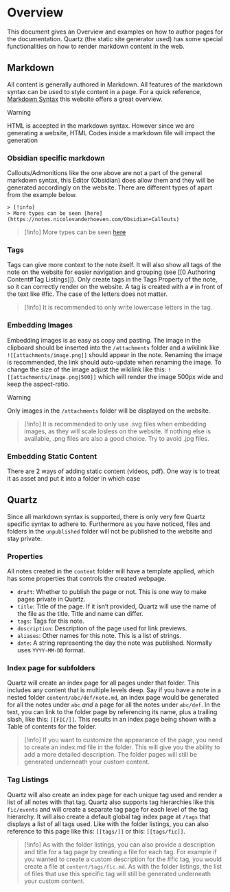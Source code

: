 
# Overview

This document gives an Overview and examples on how to author pages for the documentation. Quartz (the static site generator used) has some special functionalities on how to render markdown content in the web.

## Markdown
All content is generally authored in Markdown. All features of the markdown syntax can be used to style content in a page. For a quick reference, [Markdown Syntax](https://www.markdownguide.org/basic-syntax/) this website offers a great overview.

> [!warning]
> HTML is accepted in the markdown syntax. However since we are generating a website, HTML Codes inside a markdown file will impact the generation

### Obsidian specific markdown
Callouts/Admonitions like the one above are not a part of the general markdown syntax, this Editor (Obsidian) does allow them and they will be generated accordingly on the website. There are different types of apart from the example below.

```
> [!info]
> More types can be seen [here](https://notes.nicolevanderhoeven.com/Obsidian+Callouts)
```

> [!info]
> More types can be seen [here](https://notes.nicolevanderhoeven.com/Obsidian+Callouts)

### Tags
Tags can give more context to the note itself. It will also show all tags of the note on the website for easier navigation and grouping (see [[0 Authoring Content#Tag Listings]]). Only create tags in the Tags Property of the note, so it can correctly render on the website.  A tag is created with a `#` in front of the text like #fic. The case of the letters does not matter.

> [!info]
> It is recommended to only write lowercase letters in the tag.

### Embedding Images
Embedding images is as easy as copy and pasting. The image in the clipboard should be inserted into the `/attachments` folder and a wikilink like 
`![[attachments/image.png]]` should appear in the note. Renaming the image is recommended, the link should auto-update when renaming the image. To change the size of the image adjust the wikilink like this: 
`![[attachments/image.png|500]]` which will render the image 500px wide and keep the aspect-ratio.

> [!warning]
> Only images in the `/attachments` folder will be displayed on the website.

> [!info]
> It is recommended to only use .svg files when embedding images, as they will scale losless on the website. If nothing else is available, .png files are also a good choice. Try to avoid .jpg files.

### Embedding Static Content
There are 2 ways of adding static content (videos, pdf). One way is to treat it as asset and put it into a folder in which case 

## Quartz
Since all markdown syntax is supported, there is only very few Quartz specific syntax to adhere to. Furthermore as you have noticed, files and folders in the  `unpublished` folder will not be published to the website and stay private.

### Properties
All notes created in the `content` folder will have a template applied, which has some properties that controls the created webpage.
- `draft`: Whether to publish the page or not. This is one way to make pages private in Quartz.
- `title`: Title of the page. If it isn’t provided, Quartz will use the name of the file as the title. Title and name can differ.
- `tags`: Tags for this note.
- `description`: Description of the page used for link previews.
- `aliases`: Other names for this note. This is a list of strings.
- `date`: A string representing the day the note was published. Normally uses `YYYY-MM-DD` format.

### Index page for subfolders
Quartz will create an index page for all pages under that folder. This includes any content that is multiple levels deep. Say if you have a note in a nested folder `content/abc/def/note.md`, an index page would be generated for all the notes under `abc` *and* a page for all the notes under `abc/def`.
In the text, you can link to the folder page by referencing its name, plus a trailing slash, like this: `[[FIC/]]`. This results in an index page being shown with a Table of contents for the folder.

> [!info]
> If you want to customize the appearance of the page, you need to create an index.md file in the folder. This will give you the ability to add a more detailed description. The folder pages will still be generated underneath your custom content.

### Tag Listings
Quartz will also create an index page for each unique tag used and render a list of all notes with that tag. Quartz also supports tag hierarchies like this `fic/events` and will create a separate tag page for each level of the tag hierarchy. It will also create a default global tag index page at `/tags` that displays a list of all tags used. Like with the folder listings, you can also reference to this page like this: `[[tags/]]` or this: `[[tags/fic]]`.

> [!info]
> As with the folder listings, you can also provide a description and title for a tag page by creating a file for each tag. For example if you wanted to create a custom description for the #fic tag, you would create a file at `content/tags/fic.md`. As with the folder listings, the list of files that use this specific tag will still be generated underneath your custom content.